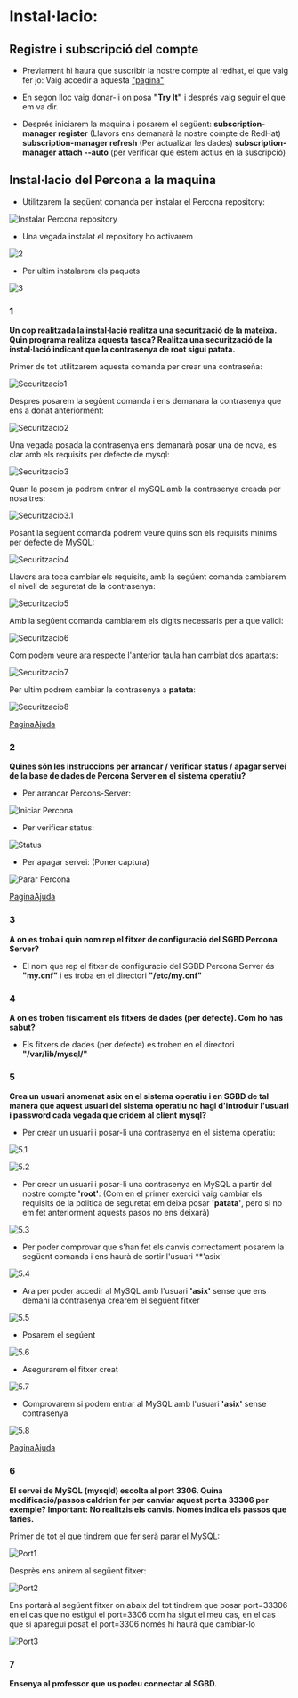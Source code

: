 # Instal·lacio:

## Registre i subscripció del compte

- Previament hi haurà que suscribir la nostre compte al redhat, el que vaig fer jo:
  Vaig accedir a aquesta ["pagina"](https://www.redhat.com/en/technologies/linux-platforms/enterprise-linux?extIdCarryOver=true&sc_cid=701f2000001OH6fAAG)
  
- En segon lloc vaig donar-li on posa **"Try It"** i després vaig seguir el que em va dir.

- Després iniciarem la maquina i posarem el següent:
**subscription-manager register** (Llavors ens demanarà la nostre compte de RedHat)
**subscription-manager refresh** (Per actualizar les dades)
**subscription-manager attach --auto** (per verificar que estem actius en la suscripció)






## Instal·lacio del Percona a la maquina

- Utilitzarem la següent comanda per instalar el Percona repository:

![Instalar Percona repository](https://github.com/JoelSola/Base-de-Dades/blob/main/Activitat%201/Imatges/repository%20install.png)


- Una vegada instalat el repository ho activarem

![2](https://github.com/JoelSola/Base-de-Dades/blob/main/Activitat%201/Imatges/sudo%20percona-release%20setup%20ps80.png)

- Per ultim instalarem els paquets

![3](https://github.com/JoelSola/Base-de-Dades/blob/main/Activitat%201/Imatges/sudo%20yum%20install%20percona-server-server.png)








### 1

**Un cop realitzada la instal·lació realitza una securització de la mateixa. Quin programa realitza
aquesta tasca? Realitza una securització de la instal·lació indicant que la contrasenya de root
sigui patata.**

Primer de tot utilitzarem aquesta comanda per crear una contraseña:

![Securitzacio1](https://github.com/JoelSola/Base-de-Dades/blob/main/Activitat%201/Imatges/Securitzacio%201.png)

Despres posarem la segùent comanda i ens demanara la contrasenya que ens a donat anteriorment:

![Securitzacio2](https://github.com/JoelSola/Base-de-Dades/blob/main/Activitat%201/Imatges/securitzacio%202.png)

Una vegada posada la contrasenya ens demanarà posar una de nova, es clar amb els requisits per defecte de mysql:

![Securitzacio3](https://github.com/JoelSola/Base-de-Dades/blob/main/Activitat%201/Imatges/securitzacio%203.png)

Quan la posem ja podrem entrar al mySQL amb la contrasenya creada per nosaltres:

![Securitzacio3.1](https://github.com/JoelSola/Base-de-Dades/blob/main/Activitat%201/Imatges/securitzacio%203.5.png)

Posant la segúent comanda podrem veure quins son els requisits minims per defecte de MySQL:

![Securitzacio4](https://github.com/JoelSola/Base-de-Dades/blob/main/Activitat%201/Imatges/Securitzacio%204.png)

Llavors ara toca cambiar els requisits, amb la segúent comanda cambiarem el nivell de seguretat de la contrasenya:

![Securitzacio5](https://github.com/JoelSola/Base-de-Dades/blob/main/Activitat%201/Imatges/securitzacio%205.png)

Amb la segúent comanda cambiarem els digits necessaris per a que validi:

![Securitzacio6](https://github.com/JoelSola/Base-de-Dades/blob/main/Activitat%201/Imatges/securitzacio%206.png)

Com podem veure ara respecte l'anterior taula han cambiat dos apartats:

![Securitzacio7](https://github.com/JoelSola/Base-de-Dades/blob/main/Activitat%201/Imatges/securitzacio%207.png)

Per ultim podrem cambiar la contrasenya a **patata**:

![Securitzacio8](https://github.com/JoelSola/Base-de-Dades/blob/main/Activitat%201/Imatges/securitzacio%208.png)


[PaginaAjuda](https://tecadmin.net/change-mysql-password-policy-level/)








### 2

**Quines són les instruccions per arrancar / verificar status / apagar servei de la base de dades
de Percona Server en el sistema operatiu?**

- Per arrancar Percons-Server:

![Iniciar Percona](https://github.com/JoelSola/Base-de-Dades/blob/main/Activitat%201/Imatges/Iniciar%20Percona.png)

- Per verificar status:

![Status](https://github.com/JoelSola/Base-de-Dades/blob/main/Activitat%201/Imatges/Status.png)



- Per apagar servei: (Poner captura)

![Parar Percona](https://github.com/JoelSola/Base-de-Dades/blob/main/Activitat%201/Imatges/parar%20percona.png)


[PaginaAjuda](https://www.percona.com/doc/percona-server/8.0/installation/yum_repo.html)



### 3

**A on es troba i quin nom rep el fitxer de configuració del SGBD Percona Server?**

- El nom que rep el fitxer de configuracio del SGBD Percona Server és **"my.cnf"** i es troba en el directori **"/etc/my.cnf"**

### 4

**A on es troben físicament els fitxers de dades (per defecte). Com ho has sabut?**

- Els fitxers de dades (per defecte) es troben en el directori **"/var/lib/mysql/"**



### 5

**Crea un usuari anomenat asix en el sistema operatiu i en SGBD de tal manera que aquest
usuari del sistema operatiu no hagi d'introduir l'usuari i password cada vegada que cridem al
client mysql?**

- Per crear un usuari i posar-li una contrasenya en el sistema operatiu:

![5.1](https://github.com/JoelSola/Base-de-Dades/blob/main/Activitat%201/Imatges/5.1.png)

![5.2](https://github.com/JoelSola/Base-de-Dades/blob/main/Activitat%201/Imatges/5.2.png)

- Per crear un usuari i posar-li una contrasenya en MySQL a partir del nostre compte **'root'**:
(Com en el primer exercici vaig cambiar els requisits de la politica de seguretat em deixa posar **'patata'**, pero si no em fet anteriorment aquests pasos no ens deixarà)

![5.3](https://github.com/JoelSola/Base-de-Dades/blob/main/Activitat%201/Imatges/5.3.png)

- Per poder comprovar que s'han fet els canvis correctament posarem la següent comanda i ens haurà de sortir l'usuari **'asix'

![5.4](https://github.com/JoelSola/Base-de-Dades/blob/main/Activitat%201/Imatges/5.4.png)

- Ara per poder accedir al MySQL amb l'usuari **'asix'** sense que ens demani la contrasenya crearem el segúent fitxer

![5.5](https://github.com/JoelSola/Base-de-Dades/blob/main/Activitat%201/Imatges/5.5.png)

- Posarem el segúent

![5.6](https://github.com/JoelSola/Base-de-Dades/blob/main/Activitat%201/Imatges/5.6.png)

- Asegurarem el fitxer creat

![5.7](https://github.com/JoelSola/Base-de-Dades/blob/main/Activitat%201/Imatges/5.6.1.png)

- Comprovarem si podem entrar al MySQL amb l'usuari **'asix'** sense contrasenya

![5.8](https://github.com/JoelSola/Base-de-Dades/blob/main/Activitat%201/Imatges/5.7.png)


[PaginaAjuda](https://tecadmin.net/mysql-commands-without-password-prompt/)

### 6 

**El servei de MySQL (mysqld) escolta al port 3306. Quina modificació/passos caldrien fer per
canviar aquest port a 33306 per exemple? Important: No realitzis els canvis. Només indica els
passos que faries.**

Primer de tot el que tindrem que fer serà parar el MySQL:

![Port1](https://github.com/JoelSola/Base-de-Dades/blob/main/Activitat%201/Imatges/port%201.png)

Desprès ens anirem al següent fitxer:

![Port2](https://github.com/JoelSola/Base-de-Dades/blob/main/Activitat%201/Imatges/port%203.png)

Ens portarà al següent fitxer on abaix del tot tindrem que posar port=33306 en el cas que no estigui el port=3306 com ha sigut el meu cas, en el cas que si aparegui posat el port=3306 només hi haurà que cambiar-lo

![Port3](https://github.com/JoelSola/Base-de-Dades/blob/main/Activitat%201/Imatges/port%202.png)


### 7

**Ensenya al professor que us podeu connectar al SGBD.**







